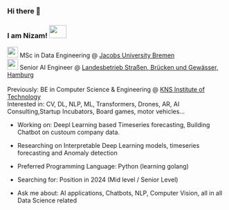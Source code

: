 ### Hi there 👋

### I am Nizam! <img src="https://media3.giphy.com/media/jY1r8EHyk4Ye9KUOUb/giphy.gif" height="30" width="40">

<img src="https://media4.giphy.com/media/YFJ2UL3qOdFaDJF7bS/giphy.gif" height="25" width="25"> MSc in Data Engineering @ <a href="https://constructor.university/programs/graduate-education/data-engineering">Jacobs University Bremen</a>
<br>
<img src="https://media4.giphy.com/media/VEnARFFwwX8ZF45d53/giphy.gif" height="25" width="25"> Senior AI Engineer @ <a href="https://lsbg.hamburg.de/">Landesbetrieb Straßen, Brücken und Gewässer, Hamburg</a>
<br>
<br>
Previously: BE in Computer Science & Engineering @ [KNS Institute of Technology](https://www.knsit.com/)
<br>
Interested in: CV, DL, NLP, ML, Transformers, Drones, AR, AI Consulting,Startup Incubators, Board games, motor vehicles...


* Working on: Deepl Learning based Timeseries forecasting, Building Chatbot on custoum company data.

* Researching on Interpretable Deep Learning models, timeseries forecasting and Anomaly detection

* Preferred Programming Language: Python (learning golang)

* Searching for: Position in 2024 (Mid level / Senior Level)

* Ask me about: AI applications, Chatbots, NLP, Computer Vision, all in all Data Science related
